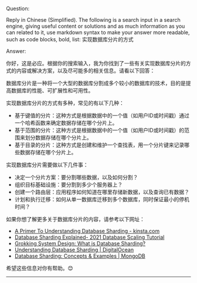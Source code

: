 Question:

Reply in Chinese (Simplified).
The following is a search input in a search engine, giving useful content or solutions and as much information as you can related to it, use markdown syntax to make your answer more readable, such as code blocks, bold, list:
实现数据库分片的方式

Answer:

你好，这是必应。根据你的搜索输入，我为你找到了一些有关实现数据库分片的方式的内容或解决方案，以及尽可能多的相关信息。请看以下回答：

数据库分片是一种将一个大型的数据库分割成多个较小的数据库的技术，目的是提高数据库的性能、可扩展性和可用性。  

实现数据库分片的方式有多种，常见的有以下几种：

- 基于键值的分片：这种方式是根据数据中的一个值（如用户ID或时间戳）通过一个哈希函数来确定数据存储在哪个分片上。 
- 基于范围的分片：这种方式是根据数据中的一个值（如用户ID或时间戳）的范围来划分数据存储在哪个分片上。
- 基于目录的分片：这种方式是创建和维护一个查找表，用一个分片键来记录哪些数据存储在哪个分片上。

实现数据库分片需要做以下几件事：

- 决定一个分片方案：要分割哪些数据，以及如何分割？
- 组织目标基础设施：要分割到多少个服务器上？
- 创建一个路由层：应用程序如何知道在哪里存储新数据，以及查询已有数据？
- 计划和执行迁移：如何从单一数据库迁移到多个数据库，同时保证最小的停机时间？

如果你想了解更多关于数据库分片的内容，请参考以下网址：

- [A Primer To Understanding Database Sharding - kinsta.com](https://kinsta.com/blog/database-sharding/)
- [Database Sharding Explained- 2021 Database Scaling Tutorial](https://dev.to/renaissanceengineer/database-sharding-explained-2021-database-scaling-tutorial-5cej)
- [Grokking System Design: What is Database Sharding?](https://medium.com/codex/grokking-system-design-what-is-database-sharding-97830014baab)
- [Understanding Database Sharding | DigitalOcean](https://www.digitalocean.com/community/tutorials/understanding-database-sharding)
- [Database Sharding: Concepts & Examples | MongoDB](https://www.mongodb.com/features/database-sharding-explained)

希望这些信息对你有帮助。😊


<hr/>

